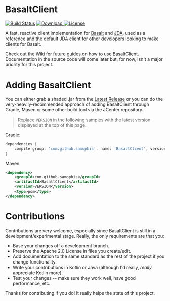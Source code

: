 # BasaltClient
[![Build Status](https://travis-ci.org/SamOphis/BasaltClient.svg?branch=master)](https://travis-ci.org/SamOphis/BasaltClient)
[![Download](https://api.bintray.com/packages/samophis/maven/BasaltClient/images/download.svg) ](https://bintray.com/samophis/maven/BasaltClient/_latestVersion)
[![License](https://img.shields.io/badge/License-Apache%202.0-blue.svg)](https://opensource.org/licenses/Apache-2.0)

A fast, reactive client implementation for [Basalt](https://github.com/SamOphis/Basalt) and [JDA](https://github.com/DV8FromTheWorld/JDA),
used as a reference and the default JDA client for other developers looking to make clients for Basalt.

Check out the [Wiki](https://github.com/SamOphis/BasaltClient/wiki) for future guides on how to use BasaltClient.
<br>Documentation in the source code will come later but, for now, isn't a major priority for this project.

# Adding BasaltClient
You can either grab a shaded .jar from the [Latest Release](https://github.com/SamOphis/BasaltClient/releases/latest)
or you can do the very-heavily-recommended approach of adding BasaltClient through Gradle, Maven or some other build tool via
the JCenter repository.

> Replace `VERSION` in the following samples with the latest version displayed at the top of this page.

Gradle:
```groovy
dependencies {
    compile group: 'com.github.samophis', name: 'BasaltClient', version: 'VERSION'
}
```

Maven:
```xml
<dependency>
    <groupId>com.github.samophis</groupId>
    <artifactId>BasaltClient</artifactId>
    <version>VERSION</version>
    <type>pom</type>
</dependency>
```

# Contributions
Contributions are very welcome, especially since BasaltClient is still in a development/experimental stage. Really, the
only requirements are that you:

* Base your changes off a development branch.
* Preserve the Apache 2.0 License in files you create/edit.
* Add documentation to the same standard as the rest of the project if you change functionality.
* Write your contributions in Kotlin or Java (although I'd really, *really* appreciate Kotlin more).
* Test your changes -- make sure they work well, have good performance, etc.

Thanks for contributing if you do! It really helps the state of this project.